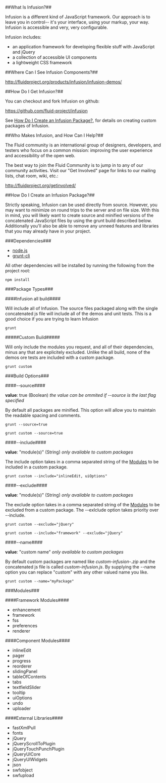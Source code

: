 
##What Is Infusion?##

Infusion is a different kind of JavaScript framework. Our approach is to leave you in control-- it's your interface, using your markup, your way. Infusion is accessible and very, very configurable.

Infusion includes:
* an application framework for developing flexible stuff with JavaScript and jQuery
* a collection of accessible UI components
* a lightweight CSS framework


##Where Can I See Infusion Components?##

<http://fluidproject.org/products/infusion/infusion-demos/>


##How Do I Get Infusion?##

You can checkout and fork Infusion on github:

<https://github.com/fluid-project/infusion>

See [How Do I Create an Infusion Package?](#how-do-i-create-an-infusion-package), for details on creating custom packages of Infusion.

##Who Makes Infusion, and How Can I Help?##

The Fluid community is an international group of designers, developers, and testers who focus on a common mission: improving the user experience and accessibility of the open web.

The best way to join the Fluid Community is to jump in to any of our community activities. Visit our "Get Involved" page for links to our mailing lists, chat room, wiki, etc.:

<http://fluidproject.org/getinvolved/>


##How Do I Create an Infusion Package?##

Strictly speaking, Infusion can be used directly from source. However, you may want to minimize on round trips to the server and on file size. With this in mind, you will likely want to create source and minified versions of the concatenated JavaScript files by using the grunt build described below. Additionally you'll also be able to remove any unneed features and libraries that you may already have in your project.

###Dependencies###

* [node.js](http://nodejs.org/)
* [grunt-cli](http://gruntjs.com/)

All other dependencies will be installed by running the following from the project root:

    npm install

###Package Types###

####Infusion all build####

Will include all of Infusion. The source files packaged along with the single concatenated js file will include all of the demos and unit tests. This is a good choice if you are trying to learn Infusion

    grunt

#####Custom Build#####

Will only include the modules you request, and all of their dependencies, minus any that are explicitely excluded. Unlike the all build, none of the demos ore tests are included with a custom package.

    grunt custom

###Build Options###

####--source####

__value__: true (Boolean) 
_the value can be ommited if --source is the last flag specified_

By default all packages are minified. This option will allow you to maintain the readable spacing and comments.

    grunt --source=true

    grunt custom --source=true

####--include####

__value__: "module(s)" (String)
_only available to custom packages_

The include option takes in a comma separated string of the [Modules](#modules) to be included in a custom package.

    grunt custom --include="inlineEdit, uiOptions"

####--exclude####

__value__: "module(s)" (String)
_only available to custom packages_

The exclude option takes in a comma separated string of the [Modules](#modules) to be excluded from a custom package. The --exlclude option takes priority over --include.

    grunt custom --exclude="jQuery"

    grunt custom --include="framework" --exclude="jQuery"

####--name####

__value__: "custom name"
_only available to custom packages_

By default custom packages are named like _custom-infusion-<version>.zip_ and the concatenated js file is called _custom-infusion.js_. By supplying the --name option you can replace "custom" with any other valued name you like.

    grunt custom --name="myPackage"

###Modules###

####Framework Modules####

* enhancement
* framework
* fss
* preferences
* renderer

####Component Modules####

* inlineEdit
* pager
* progress
* reorderer
* slidingPanel
* tableOfContents
* tabs
* textfieldSlider
* tooltip
* uiOptions
* undo
* uploader

####External Libraries####

* fastXmlPull
* fonts
* jQuery
* jQueryScrollToPlugin
* jQueryTouchPunchPlugin
* jQueryUICore
* jQueryUIWidgets
* json
* swfobject
* swfupload